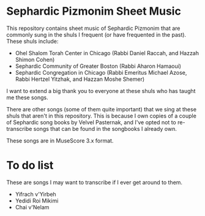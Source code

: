 # Sephardic Pizmonim Sheet Music

This repository contains sheet music of Sephardic Pizmonim that are commonly
sung in the shuls I frequent (or have frequented in the past). These shuls include:

 * Ohel Shalom Torah Center in Chicago (Rabbi Daniel Raccah, and Hazzah Shimon
   Cohen)
 * Sephardic Community of Greater Boston (Rabbi Aharon Hamaoui)
 * Sephardic Congregation in Chicago (Rabbi Emeritus Michael Azose, Rabbi
   Hertzel Yitzhak, and Hazzan Moshe Shemer)

I want to extend a big thank you to everyone at these shuls who has taught me these songs.

There are other songs (some of them quite important) that we sing at these
shuls that aren't in this repository. This is because I own copies of a couple
of Sephardic song books by Velvel Pasternak, and I've opted not to
re-transcribe songs that can be found in the songbooks I already own.

These songs are in MuseScore 3.x format.

# To do list

These are songs I may want to transcribe if I ever get around to them.

 * Yifrach v'Yirbeh
 * Yedidi Roi Mikimi
 * Chai v'Nelam
